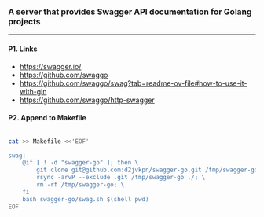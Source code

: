 ### A server that provides Swagger API documentation for Golang projects
---

#### P1. Links
- https://swagger.io/
- https://github.com/swaggo
- https://github.com/swaggo/swag?tab=readme-ov-file#how-to-use-it-with-gin
- https://github.com/swaggo/http-swagger

#### P2. Append to Makefile
```bash

cat >> Makefile <<'EOF'

swag:
	@if [ ! -d "swagger-go" ]; then \
	    git clone git@github.com:d2jvkpn/swagger-go.git /tmp/swagger-go; \
	    rsync -arvP --exclude .git /tmp/swagger-go ./; \
	    rm -rf /tmp/swagger-go; \
	fi
	bash swagger-go/swag.sh $(shell pwd)
EOF

```
